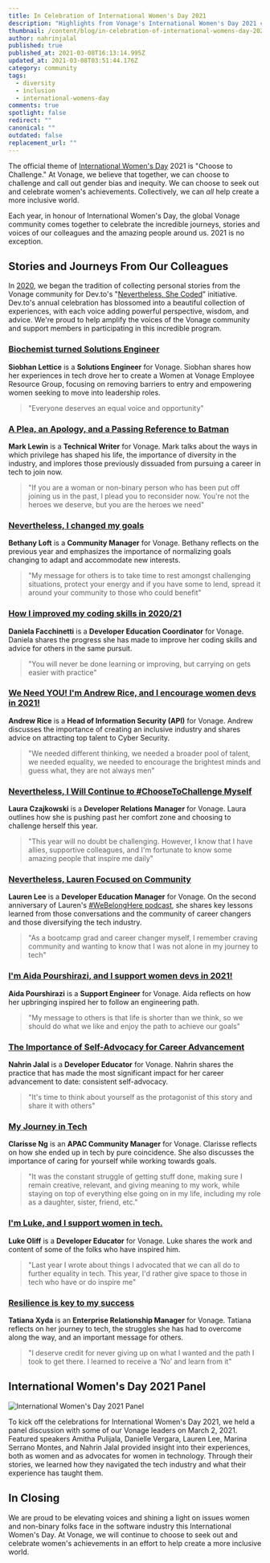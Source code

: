 ```yaml
---
title: In Celebration of International Women's Day 2021
description: "Highlights from Vonage's International Women's Day 2021 celebrations. "
thumbnail: /content/blog/in-celebration-of-international-womens-day-2021/idw_1200x627.png
author: nahrinjalal
published: true
published_at: 2021-03-08T16:13:14.995Z
updated_at: 2021-03-08T03:51:44.176Z
category: community
tags:
  - diversity
  - inclusion
  - international-womens-day
comments: true
spotlight: false
redirect: ""
canonical: ""
outdated: false
replacement_url: ""
---
```

The official theme of [International Women's Day](https://www.internationalwomensday.com/) 2021 is "Choose to Challenge." At Vonage, we believe that together, we can choose to challenge and call out gender bias and inequity. We can choose to seek out and celebrate women's achievements. Collectively, we can *all* help create a more inclusive world.

Each year, in honour of International Women's Day, the global Vonage community comes together to celebrate the incredible journeys, stories and voices of our colleagues and the amazing people around us. 2021 is no exception.

## Stories and Journeys From Our Colleagues

In [2020](https://www.nexmo.com/legacy-blog/2020/03/10/in-celebration-of-international-womens-day-2020), we began the tradition of collecting personal stories from the Vonage community for Dev.to's "[Nevertheless, She Coded](https://dev.to/devteam/shecoded-2021-stories-from-women-building-software-and-the-allies-supporting-them-49pf)" initiative. Dev.to's annual celebration has blossomed into a beautiful collection of experiences, with each voice adding powerful perspective, wisdom, and advice. We're proud to help amplify the voices of the Vonage community and support members in participating in this incredible program.

### [Biochemist turned Solutions Engineer](https://dev.to/vonagedev/biochemist-turned-solutions-engineer-23k3)

**Siobhan Lettice** is a **Solutions Engineer** for Vonage. Siobhan shares how her experiences in tech drove her to create a Women at Vonage Employee Resource Group, focusing on removing barriers to entry and empowering women seeking to move into leadership roles.

> "Everyone deserves an equal voice and opportunity"

### [A Plea, an Apology, and a Passing Reference to Batman](https://dev.to/marklewin/a-plea-an-apology-and-a-passing-reference-to-batman-pgf)

**Mark Lewin** is a **Technical Writer** for Vonage. Mark talks about the ways in which privilege has shaped his life, the importance of diversity in the industry, and implores those previously dissuaded from pursuing a career in tech to join now.

> "If you are a woman or non-binary person who has been put off joining us in the past, I plead you to reconsider now. You're not the heroes we deserve, but you are the heroes we need"

### [Nevertheless, I changed my goals](https://dev.to/bb_loft/nevertheless-i-changed-my-goals-3hnf)

**Bethany Loft** is a **Community Manager** for Vonage. Bethany reflects on the previous year and emphasizes the importance of normalizing goals changing to adapt and accommodate new interests.  

> "My message for others is to take time to rest amongst challenging situations, protect your energy and if you have some to lend, spread it around your community to those who could benefit"

### [How I improved my coding skills in 2020/21](https://dev.to/danielaf/how-i-improved-my-coding-skills-in-2020-21-1fl5)

**Daniela Facchinetti** is a **Developer Education Coordinator** for Vonage. Daniela shares the progress she has made to improve her coding skills and advice for others in the same pursuit.

> "You will never be done learning or improving, but carrying on gets easier with practice"

### [We Need YOU! I'm Andrew Rice, and I encourage women devs in 2021!](https://dev.to/integrator9004/we-need-you-i-m-integrator9004-and-i-encourage-women-devs-in-2021-imh)

**Andrew Rice** is a **Head of Information Security (API)** for Vonage. Andrew discusses the importance of creating an inclusive industry and shares advice on attracting top talent to Cyber Security.

> "We needed different thinking, we needed a broader pool of talent, we needed equality, we needed to encourage the brightest minds and guess what, they are not always men"

### [Nevertheless, I Will Continue to #ChooseToChallenge Myself](https://dev.to/czajkowski/nevertheless-i-will-continue-to-choosetochallenge-myself-3egb)

**Laura Czajkowski** is a **Developer Relations Manager** for Vonage. Laura outlines how she is pushing past her comfort zone and choosing to challenge herself this year.

> "This year will no doubt be challenging. However, I know that I have allies, supportive colleagues, and I'm fortunate to know some amazing people that inspire me daily"

### [Nevertheless, Lauren Focused on Community](https://dev.to/lolocoding/nevertheless-lauren-focused-on-her-coding-community-13h8)

**Lauren Lee** is a **Developer Education Manager** for Vonage. On the second anniversary of Lauren's [\#WeBelongHere podcast](https://webelongpodcast.com/), she shares key lessons learned from those conversations and the community of career changers and those diversifying the tech industry.

> "As a bootcamp grad and career changer myself, I remember craving community and wanting to know that I was not alone in my journey to tech"

### [I'm Aida Pourshirazi, and I support women devs in 2021!](https://dev.to/vonageaida/i-m-aida-pourshirazi-and-i-support-women-devs-in-2021-25k3)

**Aida Pourshirazi** is a **Support Engineer** for Vonage. Aida reflects on how her upbringing inspired her to follow an engineering path.

> "My message to others is that life is shorter than we think, so we should do what we like and enjoy the path to achieve our goals"

### [The Importance of Self-Advocacy for Career Advancement](https://dev.to/nahrinjalal/the-importance-of-self-advocacy-for-career-advancement-2nh6)

**Nahrin Jalal** is a **Developer Educator** for Vonage. Nahrin shares the practice that has made the most significant impact for her career advancement to date: consistent self-advocacy.

> "It's time to think about yourself as the protagonist of this story and share it with others"

### [My Journey in Tech](https://dev.to/imclarisseng/my-journey-in-tech-2263)

**Clarisse Ng** is an **APAC Community Manager** for Vonage. Clarisse reflects on how she ended up in tech by pure coincidence. She also discusses the importance of caring for yourself while working towards goals.

> "It was the constant struggle of getting stuff done, making sure I remain creative, relevant, and giving meaning to my work, while staying on top of everything else going on in my life, including my role as a daughter, sister, friend, etc."

### [I'm Luke, and I support women in tech.](https://dev.to/lukeocodes/i-m-luke-and-i-support-women-in-tech-23gk)

**Luke Oliff** is a **Developer Educator** for Vonage. Luke shares the work and content of some of the folks who have inspired him.

> "Last year I wrote about things I advocated that we can all do to further equality in tech. This year, I'd rather give space to those in tech who have or do inspire me"

### [Resilience is key to my success](https://dev.to/vonagedev/resilience-is-key-to-my-success-2ajo)

**Tatiana Xyda** is an **Enterprise Relationship Manager** for Vonage. Tatiana reflects on her journey to tech, the struggles she has had to overcome along the way, and an important message for others.

> "I deserve credit for never giving up on what I wanted and the path I took to get there. I learned to receive a ‘No’ and learn from it"

## International Women's Day 2021 Panel

![International Women's Day 2021 Panel](/content/blog/in-celebration-of-international-womens-day-2021/evaeertxiai-sz5.jpg "International Women's Day 2021 Panel")

To kick off the celebrations for International Women's Day 2021, we held a panel discussion with some of our Vonage leaders on March 2, 2021. Featured speakers Amitha Pulijala, Danielle Vergara, Lauren Lee, Marina Serrano Montes, and Nahrin Jalal provided insight into their experiences, both as women and as advocates for women in technology. Through their stories, we learned how they navigated the tech industry and what their experience has taught them.

## In Closing

We are proud to be elevating voices and shining a light on issues women and non-binary folks face in the software industry this International Women's Day. At Vonage, we will continue to choose to seek out and celebrate women's achievements in an effort to help create a more inclusive world.